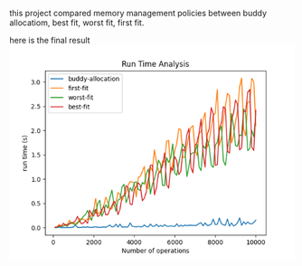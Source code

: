 this project compared memory management policies between buddy allocatiom, best fit, worst fit, first fit.

here is the final result 
![result](https://github.com/huaxing-w/memory-management-polices-comparison/blob/main/other/final.png)